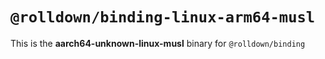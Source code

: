 # `@rolldown/binding-linux-arm64-musl`

This is the **aarch64-unknown-linux-musl** binary for `@rolldown/binding`
